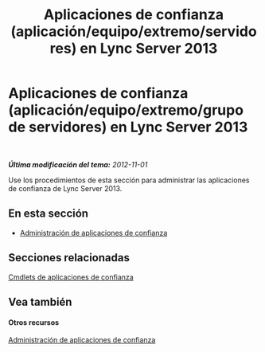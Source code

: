 ﻿---
title: "Aplicaciones de confianza (aplicación/equipo/extremo/servidores) en Lync Server 2013"
TOCTitle: "Apps approuvées (App./Ordi./Point de terminaison/Pool) dans Lync Server 2013"
ms:assetid: 5ec751df-1697-4739-b9e6-f7e23d8c6d54
ms:mtpsurl: https://technet.microsoft.com/es-es/library/JJ688073(v=OCS.15)
ms:contentKeyID: 49889204
ms.date: 01/07/2017
mtps_version: v=OCS.15
ms.translationtype: HT
---

# Aplicaciones de confianza (aplicación/equipo/extremo/grupo de servidores) en Lync Server 2013

 

_**Última modificación del tema:** 2012-11-01_

Use los procedimientos de esta sección para administrar las aplicaciones de confianza de Lync Server 2013.

## En esta sección

  - [Administración de aplicaciones de confianza](lync-server-2013-managing-trusted-applications.md)

## Secciones relacionadas

[Cmdlets de aplicaciones de confianza](https://docs.microsoft.com/en-us/powershell/module/skype/?view=skype-ps)

## Vea también

#### Otros recursos

[Administración de aplicaciones de confianza](lync-server-2013-managing-trusted-applications.md)

